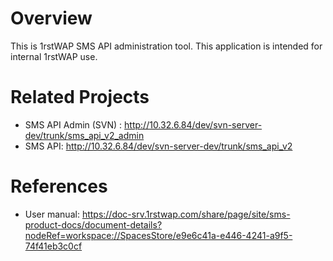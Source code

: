 Overview
========

This is 1rstWAP SMS API administration tool. This application is intended for internal 1rstWAP use.


Related Projects
================
* SMS API Admin (SVN) : http://10.32.6.84/dev/svn-server-dev/trunk/sms_api_v2_admin
* SMS API: http://10.32.6.84/dev/svn-server-dev/trunk/sms_api_v2


References
==========

* User manual: https://doc-srv.1rstwap.com/share/page/site/sms-product-docs/document-details?nodeRef=workspace://SpacesStore/e9e6c41a-e446-4241-a9f5-74f41eb3c0cf
